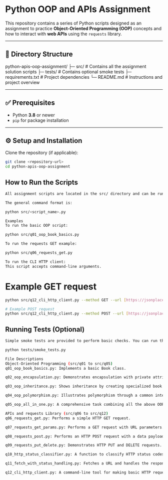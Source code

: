 # Python OOP and APIs Assignment

This repository contains a series of Python scripts designed as an assignment to practice **Object-Oriented Programming (OOP)** concepts and how to interact with **web APIs** using the `requests` library.

---

## 📂 Directory Structure

python-apis-oop-assignment/
├─ src/ # Contains all the assignment solution scripts
├─ tests/ # Contains optional smoke tests
├─ requirements.txt # Project dependencies
└─ README.md # Instructions and project overview

---

## ✅ Prerequisites
- Python **3.8** or newer  
- `pip` for package installation  

---

## ⚙️ Setup and Installation
Clone the repository (if applicable):

```bash
git clone <repository-url>
cd python-apis-oop-assignment
```

## How to Run the Scripts
```bash
All assignment scripts are located in the src/ directory and can be run directly from the root of the project folder.

The general command format is:

python src/<script_name>.py

Examples
To run the basic OOP script:

python src/q01_oop_book_basics.py

To run the requests GET example:

python src/q06_requests_get.py

To run the CLI HTTP client:
This script accepts command-line arguments.

```

# Example GET request
```bash
python src/q12_cli_http_client.py --method GET --url [https://jsonplaceholder.typicode.com/posts/1](https://jsonplaceholder.typicode.com/posts/1)

# Example POST request
python src/q12_cli_http_client.py --method POST --url [https://jsonplaceholder.typicode.com/posts](https://jsonplaceholder.typicode.com/posts) --data '{"title": "foo", "body": "bar", "userId": 1}'
```

## Running Tests (Optional)
```bash
Simple smoke tests are provided to perform basic checks. You can run them with the following command:

python tests/smoke_tests.py

File Descriptions
Object-Oriented Programming (src/q01 to src/q05)
q01_oop_book_basics.py: Implements a basic Book class.

q02_oop_encapsulation.py: Demonstrates encapsulation with private attributes and getter/setter methods.

q03_oop_inheritance.py: Shows inheritance by creating specialized book classes.

q04_oop_polymorphism.py: Illustrates polymorphism through a common interface.

q05_oop_all_in_one.py: A comprehensive task combining all the above OOP principles.

APIs and requests Library (src/q06 to src/q12)
q06_requests_get.py: Performs a simple HTTP GET request.

q07_requests_get_params.py: Performs a GET request with URL parameters.

q08_requests_post.py: Performs an HTTP POST request with a data payload.

q09_requests_put_delete.py: Demonstrates HTTP PUT and DELETE requests.

q10_http_status_classifier.py: A function to classify HTTP status codes.

q11_fetch_with_status_handling.py: Fetches a URL and handles the response based on the status code.

q12_cli_http_client.py: A command-line tool for making basic HTTP requests.

```
